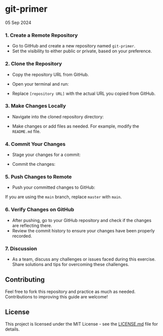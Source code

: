 # git-primer
05 Sep 2024
### 1. Create a Remote Repository
- Go to GitHub and create a new repository named `git-primer`.
- Set the visibility to either public or private, based on your preference.

### 2. Clone the Repository
- Copy the repository URL from GitHub.
- Open your terminal and run:


- Replace `[repository URL]` with the actual URL you copied from GitHub.

### 3. Make Changes Locally
- Navigate into the cloned repository directory:

- Make changes or add files as needed. For example, modify the `README.md` file.

### 4. Commit Your Changes
- Stage your changes for a commit:

- Commit the changes:


### 5. Push Changes to Remote
- Push your committed changes to GitHub:

If you are using the `main` branch, replace `master` with `main`.

### 6. Verify Changes on GitHub
- After pushing, go to your GitHub repository and check if the changes are reflecting there.
- Review the commit history to ensure your changes have been properly recorded.

### 7. Discussion
- As a team, discuss any challenges or issues faced during this exercise. Share solutions and tips for overcoming these challenges.

## Contributing
Feel free to fork this repository and practice as much as needed. Contributions to improving this guide are welcome!

## License
This project is licensed under the MIT License - see the [LICENSE.md](LICENSE) file for details.